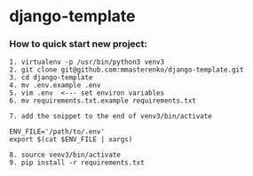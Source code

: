 # django-template

### How to quick start new project:
    1. virtualenv -p /usr/bin/python3 venv3
    2. git clone git@github.com:mmasterenko/django-template.git
    3. cd django-template
    4. mv .env.example .env
    5. vim .env  <--- set environ variables
    6. mv requirements.txt.example requirements.txt

    7. add the snippet to the end of venv3/bin/activate

    ENV_FILE='/path/to/.env'
    export $(cat $ENV_FILE | xargs)

    8. source venv3/bin/activate
    9. pip install -r requirements.txt
